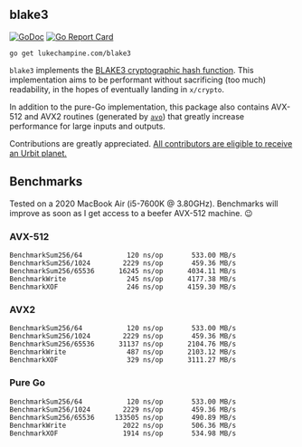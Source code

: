 blake3
------

[![GoDoc](https://godoc.org/lukechampine.com/blake3?status.svg)](https://godoc.org/lukechampine.com/blake3)
[![Go Report Card](http://goreportcard.com/badge/lukechampine.com/blake3)](https://goreportcard.com/report/lukechampine.com/blake3)

```
go get lukechampine.com/blake3
```

`blake3` implements the [BLAKE3 cryptographic hash function](https://github.com/BLAKE3-team/BLAKE3).
This implementation aims to be performant without sacrificing (too much)
readability, in the hopes of eventually landing in `x/crypto`.

In addition to the pure-Go implementation, this package also contains AVX-512
and AVX2 routines (generated by [`avo`](https://github.com/mmcloughlin/avo))
that greatly increase performance for large inputs and outputs.

Contributions are greatly appreciated.
[All contributors are eligible to receive an Urbit planet.](https://twitter.com/lukechampine/status/1274797924522885134)


## Benchmarks

Tested on a 2020 MacBook Air (i5-7600K @ 3.80GHz). Benchmarks will improve as
soon as I get access to a beefer AVX-512 machine. :wink:

### AVX-512

```
BenchmarkSum256/64           120 ns/op       533.00 MB/s
BenchmarkSum256/1024        2229 ns/op       459.36 MB/s
BenchmarkSum256/65536      16245 ns/op      4034.11 MB/s
BenchmarkWrite               245 ns/op      4177.38 MB/s
BenchmarkXOF                 246 ns/op      4159.30 MB/s
```

### AVX2

```
BenchmarkSum256/64           120 ns/op       533.00 MB/s
BenchmarkSum256/1024        2229 ns/op       459.36 MB/s
BenchmarkSum256/65536      31137 ns/op      2104.76 MB/s
BenchmarkWrite               487 ns/op      2103.12 MB/s
BenchmarkXOF                 329 ns/op      3111.27 MB/s
```

### Pure Go

```
BenchmarkSum256/64           120 ns/op       533.00 MB/s
BenchmarkSum256/1024        2229 ns/op       459.36 MB/s
BenchmarkSum256/65536     133505 ns/op       490.89 MB/s
BenchmarkWrite              2022 ns/op       506.36 MB/s
BenchmarkXOF                1914 ns/op       534.98 MB/s
```
